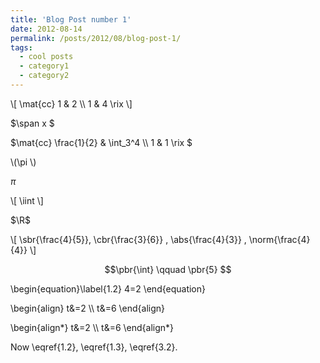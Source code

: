 ```yaml
---
title: 'Blog Post number 1'
date: 2012-08-14
permalink: /posts/2012/08/blog-post-1/
tags:
  - cool posts
  - category1
  - category2
---
```


<!-- $$
\newcommand{\mat}[1]{\left[\begin{array}{#1}}
\newcommand{\rix}{\end{array}\right]}
\newcommand{\span}{\operatorname{span}}
$$ -->


\\[
\mat{cc}
1 & 2 \\\\ 1 & 4
\rix
\\]

$\span x $

$\mat{cc} \frac{1}{2} & \int_3^4 \\\\ 1 & 1 \rix $

\\(\pi \\)

$\pi$

\\[
  \iint
\\]


$\R$

\\[ \sbr{\frac{4}{5}}, \cbr{\frac{3}{6}} , \abs{\frac{4}{3}} , \norm{\frac{4}{4}} \\]

$$\pbr{\int} \qquad \pbr{5} $$


\begin{equation}\label{1.2}
4=2
\end{equation}


\\begin{align}
t&=2 \\\\
t&=6
\\end{align}

\\begin{align*}
t&=2 \\\\
t&=6
\\end{align*}


Now \eqref{1.2}, \eqref{1.3},  \eqref{3.2}.